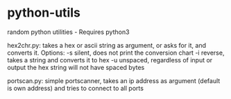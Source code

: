 # python-utils
random python utilities - Requires python3

hex2chr.py: takes a hex or ascii string as argument, or asks for it, and converts it.
  Options:
    -s silent, does not print the conversion chart
    -i reverse, takes a string and converts it to hex
    -u unspaced, regardless of input or output the hex string will not have spaced bytes

portscan.py: simple portscanner, takes an ip address as argument (default is own address) and tries to connect to all ports
